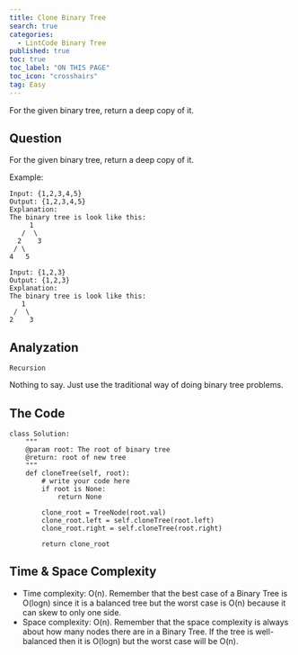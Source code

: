 ```yaml
---
title: Clone Binary Tree
search: true
categories:
  - LintCode Binary Tree
published: true
toc: true
toc_label: "ON THIS PAGE"
toc_icon: "crosshairs"
tag: Easy
---
```


For the given binary tree, return a deep copy of it.

## Question

For the given binary tree, return a deep copy of it.

Example:
```
Input: {1,2,3,4,5}
Output: {1,2,3,4,5}
Explanation:
The binary tree is look like this:
     1
   /  \
  2    3
 / \
4   5

Input: {1,2,3}
Output: {1,2,3}
Explanation:
The binary tree is look like this:
   1
 /  \
2    3
```

## Analyzation
`Recursion`

Nothing to say. Just use the traditional way of doing binary tree problems.

## The Code
```
class Solution:
    """
    @param root: The root of binary tree
    @return: root of new tree
    """
    def cloneTree(self, root):
        # write your code here
        if root is None:
            return None
        
        clone_root = TreeNode(root.val)
        clone_root.left = self.cloneTree(root.left)
        clone_root.right = self.cloneTree(root.right)
    
        return clone_root
```

## Time & Space Complexity
- Time complexity: O(n). Remember that the best case of a Binary Tree is O(logn) since it is a balanced tree but the worst case is O(n) because it can skew to only one side.
- Space complexity: O(n). Remember that the space complexity is always about how many nodes there are in a Binary Tree. If the tree is well-balanced then it is O(logn) but the worst case will be O(n).
